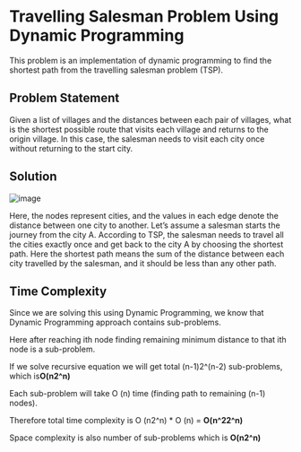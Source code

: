 # Travelling Salesman Problem Using Dynamic Programming
This problem is an implementation of dynamic programming to find the shortest path from the travelling salesman problem (TSP).

## Problem Statement

Given a list of villages and the distances between each pair of villages, what is the shortest possible route that visits each village and returns to the origin village. In this case, the salesman needs to visit each city once without returning to the start city.

## Solution

![image](https://user-images.githubusercontent.com/76259897/156395342-1710fcdf-5598-46c1-b51e-61aaa845bfef.png)

Here, the nodes represent cities, and the values in each edge denote the distance between one city to another. Let’s assume a salesman starts the journey from the city A. According to TSP, the salesman needs to travel all the cities exactly once and get back to the city A by choosing the shortest path. Here the shortest path means the sum of the distance between each city travelled by the salesman, and it should be less than any other path.

## Time Complexity
Since we are solving this using Dynamic Programming, we know that Dynamic Programming approach contains sub-problems.

Here after reaching ith node finding remaining minimum distance to that ith node is a sub-problem.

If we solve recursive equation we will get total (n-1)2^(n-2)  sub-problems, which is**O(n2^n)**

Each sub-problem will take  O (n) time (finding path to remaining (n-1) nodes).

Therefore total time complexity is O (n2^n) * O (n) = **O(n^22^n)**

Space complexity is also number of sub-problems which is **O(n2^n)**


